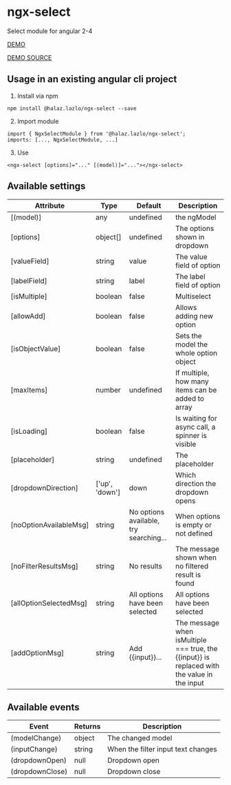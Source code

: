 # ngx-select

Select module for angular 2-4

[DEMO](https://halaz-lazlo.github.io/ngx-select-demo/)

[DEMO SOURCE](https://github.com/halaz-lazlo/ngx-select-demo)

## Usage in an existing angular cli project
1. Install via npm
```
npm install @halaz.lazlo/ngx-select --save
```

2. Import module
```
import { NgxSelectModule } from '@halaz.lazlo/ngx-select';
imports: [..., NgxSelectModule, ...]
```

3. Use
```
<ngx-select [options]="..." [(model)]="..."></ngx-select>
```

## Available settings
|Attribute|Type|Default|Description
|-|-|-|-|
[(model)]|any|undefined|the ngModel
[options]|object[]|undefined|The options shown in dropdown
[valueField]|string|value|The value field of option
[labelField]|string|label|The label field of option
[isMultiple]|boolean|false|Multiselect
[allowAdd]|boolean|false|Allows adding new option
[isObjectValue]|boolean|false|Sets the model the whole option object
[maxItems]|number|undefined|If multiple, how many items can be added to array
[isLoading]|boolean|false|Is waiting for async call, a spinner is visible
[placeholder]|string|undefined|The placeholder
[dropdownDirection]|['up', 'down']|down|Which direction the dropdown opens
[noOptionAvailableMsg]|string|No options available, try searching...|When options is empty or not defined
[noFilterResultsMsg]|string|No results|The message shown when no filtered result is found
[allOptionSelectedMsg]|string|All options have been selected|All options have been selected
[addOptionMsg]|string|Add {{input}}...|The message when isMultiple === true, the {{input}} is replaced with the value in the input

## Available events
|Event|Returns|Description
|-|-|-
(modelChange)|object|The changed model
(inputChange)|string|When the filter input text changes
(dropdownOpen)|null|Dropdown open
(dropdownClose)|null|Dropdown close

